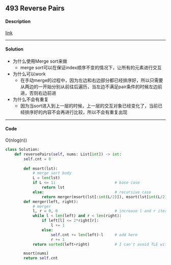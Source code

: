 ## 493 Reverse Pairs

#### Description

[link](https://leetcode.com/problems/reverse-pairs/)

---

#### Solution

- 为什么使用Merge sort来做
  - merge sort可以在保证index顺序不变的情况下，让所有的元素进行交互
- 为什么可以work
  - 在手动merge的过程中，因为左边和右边部分都已经排序好，所以只需要从两边的一开始分别从前往后遍历，当左边不满足pair条件的时候左边前进，否则右边前进
- 为什么不会有重复
  - 因为当sort进入到上一层的时候，上一层的交互对象已经变化了，当前已经排序好的内容不会再进行比较，所以不会有重复出现

---

#### Code

O(nlog(n))

```python
class Solution:
    def reversePairs(self, nums: List[int]) -> int:
        self.cnt = 0
        
        def msort(lst):
            # merge sort body
            L = len(lst)
            if L <= 1:                          # base case
                return lst
            else:                               # recursive case
                return merger(msort(lst[:int(L/2)]), msort(lst[int(L/2):]))
        def merger(left, right):
            # merger
            l, r = 0, 0                         # increase l and r iteratively
            while l < len(left) and r < len(right):
                if left[l] <= 2*right[r]:
                    l += 1
                else:
                    self.cnt += len(left)-l     # add here
                    r += 1
            return sorted(left+right)           # I can't avoid TLE without timsort...

        msort(nums)
        return self.cnt
```
